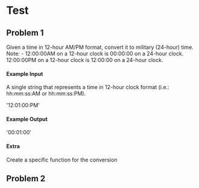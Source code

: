 # Test
## Problem 1
Given a time in 12-hour AM/PM format, convert it to military (24-hour) time.
Note: - 12:00:00AM on a 12-hour clock is 00:00:00 on a 24-hour clock. 
12:00:00PM on a 12-hour clock is 12:00:00 on a 24-hour clock.
#### Example Input
A single string that represents a time in 12-hour clock format (i.e.: hh:mm:ss:AM or hh:mm:ss:PM).

'12:01:00:PM'
#### Example Output
'00:01:00'
#### Extra
Create a specific function for the conversion

## Problem 2
